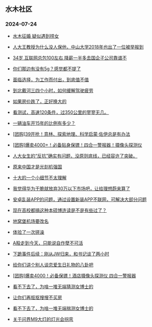 ## 水木社区 
### 2024-07-24

+ [水木征婚 疑似遇到捞女](https://www.newsmth.net/nForum/article/PieLove/2887700)

+ [人大王教授为什么没人保他，中山大学2018年也出了一位被举报到](https://www.newsmth.net/nForum/article/QingJiao/880717)

+ [34岁 互联网总包100左右 降薪一半多去国企子公司靠谱不](https://www.newsmth.net/nForum/article/WorkingLife/113321)

+ [你们那边有没有5g？感觉都不提了](https://www.newsmth.net/nForum/article/METech/486658)

+ [面临选择，为工作而付出，到底值不值](https://www.newsmth.net/nForum/article/FamilyLife/1766788887)

+ [到北戴河三四个小时，如何缓解驾驶疲劳](https://www.newsmth.net/nForum/article/AutoTravel/13657598)

+ [如果房价跌了，正好换大的](https://www.newsmth.net/nForum/article/OurEstate/3037076)

+ [看测试，高速120条件，过350公里的寥寥无几。](https://www.newsmth.net/nForum/article/GreenAuto/1634392)

+ [一辆油车开15年的比例有多少？](https://www.newsmth.net/nForum/article/AutoWorld/1944879860)

+ [[团购]39开抢！意林、探索地理、科学启蒙·佐伊总是有办法](https://www.newsmth.net/nForum/article/ADAgent_TG/1323692)

+ [[团购]爆卖4000+！必备贴身保镖！四合一警报器！摄像头探测仪](https://www.newsmth.net/nForum/article/ADAgent_TG/1323737)

+ [人大女生的“反抗”确实有问题，没原则底线，已经容许了突破。](https://www.newsmth.net/nForum/article/FamilyLife/1766789977)

+ [原来中国才是光刻机强国](https://www.newsmth.net/nForum/article/WorkingLife/113542)

+ [十大的一个小细节不太理解](https://www.newsmth.net/nForum/article/PieLove/2888093)

+ [我觉得华为干脆就放弃30万以下市场吧，让给理想蔚来算了](https://www.newsmth.net/nForum/article/GreenAuto/1635264)

+ [安卓乱装APP的问题，通过设置新装APP不联网，可解决大部分问题](https://www.newsmth.net/nForum/article/SmartZone/3566)

+ [现在高校都搞这种本硕博连读是不是有些过了？](https://www.newsmth.net/nForum/article/GaoKao/574722)

+ [地窝堡机场要改名](https://www.newsmth.net/nForum/article/Geography/590289)

+ [体验了一次搓澡](https://www.newsmth.net/nForum/article/Divorce/2086381)

+ [A股走到今天，只能说自作孽不可活](https://www.newsmth.net/nForum/article/Stock/10892098)

+ [下跪事件后续：刚从JW归来，和书记谈了两小时](https://www.newsmth.net/nForum/article/WorkingLife/114462)

+ [给你们讲个别人谈恋爱生日礼物的八卦吧](https://www.newsmth.net/nForum/article/Age/20368873)

+ [[团购]爆卖4000！必备保镖！酒店摄像头探测仪 四合一警报器](https://www.newsmth.net/nForum/article/ADAgent_TG/1323737)

+ [看不下去了，为啥一堆无端猜测女博士的](https://www.newsmth.net/nForum/article/FamilyLife/1766789479)

+ [让你们再抠抠搜搜不买房](https://www.newsmth.net/nForum/article/OurEstate/3043001)

+ [看不下去了，为啥一堆无端揣测女博士的](https://www.newsmth.net/nForum/article/FamilyLife/1766789479)

+ [关于问界M9大灯的灯光会拐弯](https://www.newsmth.net/nForum/article/GreenAuto/1635055)

